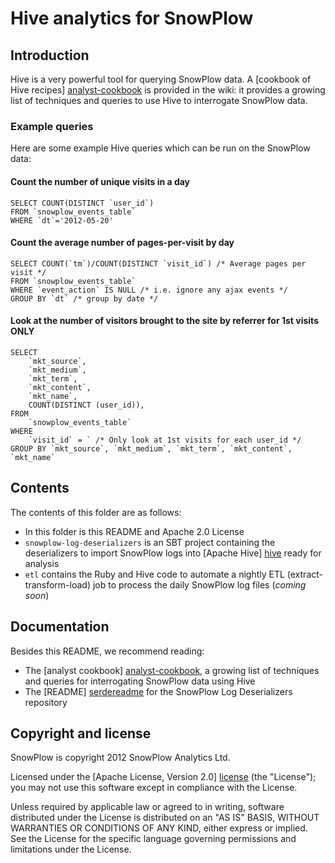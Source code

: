 # Hive analytics for SnowPlow

## Introduction

Hive is a very powerful tool for querying SnowPlow data.
A [cookbook of Hive recipes] [analyst-cookbook] is provided in the wiki: it provides a growing list of techniques and queries to use Hive to interrogate SnowPlow data.

### Example queries

Here are some example Hive queries which can be run on the SnowPlow data:

#### Count the number of unique visits in a day

	SELECT COUNT(DISTINCT `user_id`)
	FROM `snowplow_events_table`
	WHERE `dt`='2012-05-20'

#### Count the average number of pages-per-visit by day

	SELECT COUNT(`tm`)/COUNT(DISTINCT `visit_id`) /* Average pages per visit */
	FROM `snowplow_events_table`
	WHERE `event_action` IS NULL /* i.e. ignore any ajax events */ 
	GROUP BY `dt` /* group by date */
	
#### Look at the number of visitors brought to the site by referrer for 1st visits ONLY

	SELECT
		`mkt_source`,
		`mkt_medium`,
		`mkt_term`,
		`mkt_content`,
		`mkt_name`,
		COUNT(DISTINCT (user_id)),
	FROM
		`snowplow_events_table`
	WHERE
		`visit_id` = ` /* Only look at 1st visits for each user_id */
	GROUP BY `mkt_source`, `mkt_medium`, `mkt_term`, `mkt_content`, `mkt_name`

## Contents

The contents of this folder are as follows:

* In this folder is this README and Apache 2.0 License
* `snowplow-log-deserializers` is an SBT project containing the deserializers to import SnowPlow logs into [Apache Hive] [hive] ready for analysis
* `etl` contains the Ruby and Hive code to automate a nightly ETL (extract-transform-load) job to process the daily SnowPlow log files (_coming soon_)

## Documentation

Besides this README, we recommend reading:

* The [analyst cookbook] [analyst-cookbook], a growing list of techniques and queries for interrogating SnowPlow data using Hive
* The [README] [serdereadme] for the SnowPlow Log Deserializers repository

## Copyright and license

SnowPlow is copyright 2012 SnowPlow Analytics Ltd.

Licensed under the [Apache License, Version 2.0] [license] (the "License");
you may not use this software except in compliance with the License.

Unless required by applicable law or agreed to in writing, software
distributed under the License is distributed on an "AS IS" BASIS,
WITHOUT WARRANTIES OR CONDITIONS OF ANY KIND, either express or implied.
See the License for the specific language governing permissions and
limitations under the License.

[analyst-cookbook]: https://github.com/snowplow/snowplow/wiki/Analysts-cookbook
[serdes]: https://github.com/snowplow/snowplow-log-deserializers
[hive]: http://hive.apache.org/
[serdereadme]: https://github.com/snowplow/snowplow-log-deserializers/blob/master/README.md
[license]: http://www.apache.org/licenses/LICENSE-2.0
